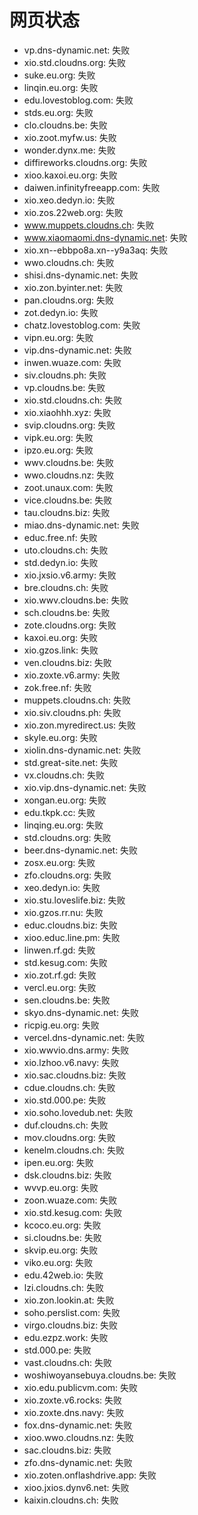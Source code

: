 # 网页状态
- vp.dns-dynamic.net: 失败
- xio.std.cloudns.org: 失败
- suke.eu.org: 失败
- linqin.eu.org: 失败
- edu.lovestoblog.com: 失败
- stds.eu.org: 失败
- clo.cloudns.be: 失败
- xio.zoot.myfw.us: 失败
- wonder.dynx.me: 失败
- diffireworks.cloudns.org: 失败
- xioo.kaxoi.eu.org: 失败
- daiwen.infinityfreeapp.com: 失败
- xio.xeo.dedyn.io: 失败
- xio.zos.22web.org: 失败
- www.muppets.cloudns.ch: 失败
- www.xiaomaomi.dns-dynamic.net: 失败
- xio.xn--ebbpo8a.xn--y9a3aq: 失败
- wwo.cloudns.ch: 失败
- shisi.dns-dynamic.net: 失败
- xio.zon.byinter.net: 失败
- pan.cloudns.org: 失败
- zot.dedyn.io: 失败
- chatz.lovestoblog.com: 失败
- vipn.eu.org: 失败
- vip.dns-dynamic.net: 失败
- inwen.wuaze.com: 失败
- siv.cloudns.ph: 失败
- vp.cloudns.be: 失败
- xio.std.cloudns.ch: 失败
- xio.xiaohhh.xyz: 失败
- svip.cloudns.org: 失败
- vipk.eu.org: 失败
- ipzo.eu.org: 失败
- wwv.cloudns.be: 失败
- wwo.cloudns.nz: 失败
- zoot.unaux.com: 失败
- vice.cloudns.be: 失败
- tau.cloudns.biz: 失败
- miao.dns-dynamic.net: 失败
- educ.free.nf: 失败
- uto.cloudns.ch: 失败
- std.dedyn.io: 失败
- xio.jxsio.v6.army: 失败
- bre.cloudns.ch: 失败
- xio.wwv.cloudns.be: 失败
- sch.cloudns.be: 失败
- zote.cloudns.org: 失败
- kaxoi.eu.org: 失败
- xio.gzos.link: 失败
- ven.cloudns.biz: 失败
- xio.zoxte.v6.army: 失败
- zok.free.nf: 失败
- muppets.cloudns.ch: 失败
- xio.siv.cloudns.ph: 失败
- xio.zon.myredirect.us: 失败
- skyle.eu.org: 失败
- xiolin.dns-dynamic.net: 失败
- std.great-site.net: 失败
- vx.cloudns.ch: 失败
- xio.vip.dns-dynamic.net: 失败
- xongan.eu.org: 失败
- edu.tkpk.cc: 失败
- linqing.eu.org: 失败
- std.cloudns.org: 失败
- beer.dns-dynamic.net: 失败
- zosx.eu.org: 失败
- zfo.cloudns.org: 失败
- xeo.dedyn.io: 失败
- xio.stu.loveslife.biz: 失败
- xio.gzos.rr.nu: 失败
- educ.cloudns.biz: 失败
- xioo.educ.line.pm: 失败
- linwen.rf.gd: 失败
- std.kesug.com: 失败
- xio.zot.rf.gd: 失败
- vercl.eu.org: 失败
- sen.cloudns.be: 失败
- skyo.dns-dynamic.net: 失败
- ricpig.eu.org: 失败
- vercel.dns-dynamic.net: 失败
- xio.wwvio.dns.army: 失败
- xio.lzhoo.v6.navy: 失败
- xio.sac.cloudns.biz: 失败
- cdue.cloudns.ch: 失败
- xio.std.000.pe: 失败
- xio.soho.lovedub.net: 失败
- duf.cloudns.ch: 失败
- mov.cloudns.org: 失败
- kenelm.cloudns.ch: 失败
- ipen.eu.org: 失败
- dsk.cloudns.biz: 失败
- wvvp.eu.org: 失败
- zoon.wuaze.com: 失败
- xio.std.kesug.com: 失败
- kcoco.eu.org: 失败
- si.cloudns.be: 失败
- skvip.eu.org: 失败
- viko.eu.org: 失败
- edu.42web.io: 失败
- lzi.cloudns.ch: 失败
- xio.zon.lookin.at: 失败
- soho.perslist.com: 失败
- virgo.cloudns.biz: 失败
- edu.ezpz.work: 失败
- std.000.pe: 失败
- vast.cloudns.ch: 失败
- woshiwoyansebuya.cloudns.be: 失败
- xio.edu.publicvm.com: 失败
- xio.zoxte.v6.rocks: 失败
- xio.zoxte.dns.navy: 失败
- fox.dns-dynamic.net: 失败
- xioo.wwo.cloudns.nz: 失败
- sac.cloudns.biz: 失败
- zfo.dns-dynamic.net: 失败
- xio.zoten.onflashdrive.app: 失败
- xioo.jxios.dynv6.net: 失败
- kaixin.cloudns.ch: 失败
